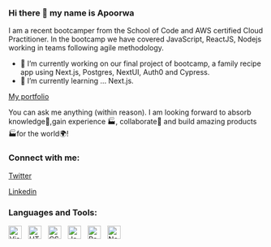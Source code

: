 ### Hi there 👋 my name is Apoorwa

I am a recent bootcamper from the School of Code and AWS certified Cloud Practitioner. In the bootcamp we have covered JavaScript, ReactJS, Nodejs working in teams following agile methodology.

- 🔭 I’m currently working on our final project of bootcamp, a family recipe app using Next.js, Postgres, NextUI, Auth0 and Cypress.
- 🌱 I’m currently learning ... Next.js.


 [My portfolio](https://apoorwasaxena.netlify.app/)
 
You can ask me anything (within reason). I am looking forward to absorb knowledge🧠,gain experience 🏭, collaborate🤝 and build amazing products 🏭for the world🌍!
### Connect with me:

[Twitter](https://twitter.com/ankahee3/)

[Linkedin](https://www.linkedin.com/in/apoorwa-saxena/)

### Languages and Tools:

<img align="left" alt="Visual Studio Code" width="26px" src="https://cdn.jsdelivr.net/gh/devicons/devicon/icons/vscode/vscode-original.svg" style="padding-right:10px;" />
<img align="left" alt="HTML5" width="26px" src="https://cdn.jsdelivr.net/gh/devicons/devicon/icons/html5/html5-original.svg" style="padding-right:10px;" />
<img align="left" alt="CSS3" width="26px" src="https://cdn.jsdelivr.net/gh/devicons/devicon/icons/css3/css3-original.svg" style="padding-right:10px;" />
<img align="left" alt="JavaScript" width="26px" src="https://cdn.jsdelivr.net/gh/devicons/devicon/icons/javascript/javascript-original.svg" style="padding-right:10px;" />
<img align="left" alt="React" width="26px" src="https://cdn.jsdelivr.net/gh/devicons/devicon/icons/react/react-original.svg" style="padding-right:10px;" />
<img align="left" alt="Node.js" width="26px" src="https://cdn.jsdelivr.net/gh/devicons/devicon/icons/nodejs/nodejs-original.svg" style="padding-right:10px;" />
